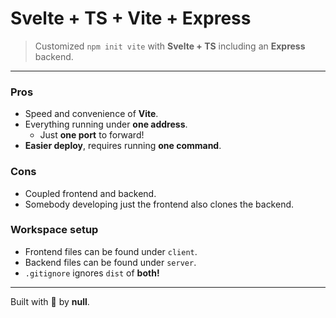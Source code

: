 # Svelte + TS + Vite + Express

> Customized `npm init vite` with **Svelte + TS** including an **Express** backend.

---

### Pros

-   Speed and convenience of **Vite**.
-   Everything running under **one address**.
    -   Just **one port** to forward!
-   **Easier deploy**, requires running **one command**.

### Cons

-   Coupled frontend and backend.
-   Somebody developing just the frontend also clones the backend.

### Workspace setup

-   Frontend files can be found under `client`.
-   Backend files can be found under `server`.
-   `.gitignore` ignores `dist` of **both!**

---

Built with 💖 by **null**.
